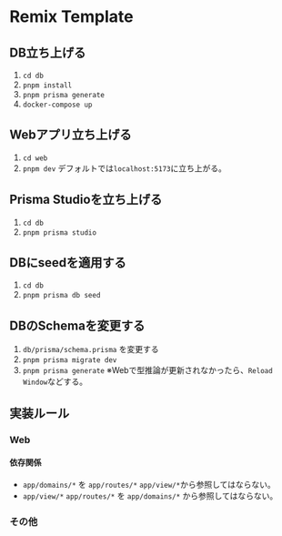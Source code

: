 # Remix Template

## DB立ち上げる
1. `cd db`
2. `pnpm install`
4. `pnpm prisma generate`
5. `docker-compose up`

## Webアプリ立ち上げる
1. `cd web`
2. `pnpm dev`
デフォルトでは`localhost:5173`に立ち上がる。

## Prisma Studioを立ち上げる
1. `cd db`
2. `pnpm prisma studio`

## DBにseedを適用する
1. `cd db`
2. `pnpm prisma db seed`

## DBのSchemaを変更する
1. `db/prisma/schema.prisma` を変更する
2. `pnpm prisma migrate dev`
3. `pnpm prisma generate`
※Webで型推論が更新されなかったら、`Reload Window`などする。

## 実装ルール
### Web
#### 依存関係
- `app/domains/*` を `app/routes/*` `app/view/*`から参照してはならない。
- `app/view/*` `app/routes/*` を `app/domains/*` から参照してはならない。

### その他